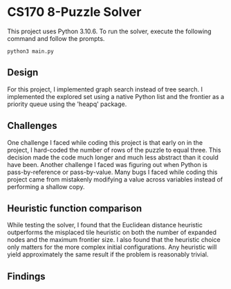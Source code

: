 # CS170 8-Puzzle Solver

This project uses Python 3.10.6. To run the solver, execute the following command and follow the prompts.

```
python3 main.py
```

## Design

For this project, I implemented graph search instead of tree search. I implemented the explored set using a native Python list and the frontier as a priority queue using the 'heapq' package.

## Challenges

One challenge I faced while coding this project is that early on in the project, I hard-coded the number of rows of the puzzle to equal three. This decision made the code much longer and much less abstract than it could have been. Another challenge I faced was figuring out when Python is pass-by-reference or pass-by-value. Many bugs I faced while coding this project came from mistakenly modifying a value across variables instead of performing a shallow copy.

## Heuristic function comparison

While testing the solver, I found that the Euclidean distance heuristic outperforms the misplaced tile heuristic on both the number of expanded nodes and the maximum frontier size. I also found that the heuristic choice only matters for the more complex initial configurations. Any heuristic will yield approximately the same result if the problem is reasonably trivial.

## Findings